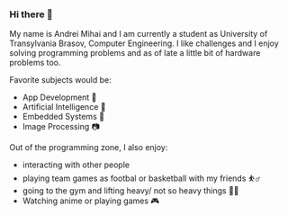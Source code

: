 ### Hi there 👋

My name is Andrei Mihai and I am currently a student as University of Transylvania Brasov, Computer Engineering.
I like challenges and I enjoy solving programming problems and as of late a little bit of hardware problems too.

Favorite subjects would be:
  - App Development :iphone:
  - Artificial Intelligence :brain:	
  - Embedded Systems :mechanical_arm:
  - Image Processing :camera:
  
Out of the programming zone, I also enjoy:
  - interacting with other people 
  - playing team games as footbal or basketball with my friends :basketball_man:
  - going to the gym and lifting heavy/ not so heavy things :weight_lifting_man:	
  - Watching anime or playing games :video_game:	
